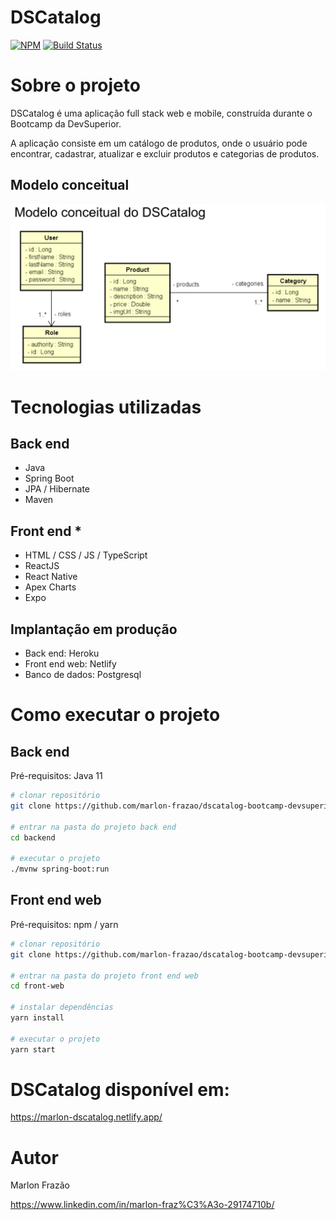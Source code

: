 # DSCatalog
[![NPM](https://img.shields.io/npm/l/react)](https://github.com/marlon-frazao/dscatalog-bootcamp-devsuperior/blob/main/LICENSE) 
[![Build Status](https://travis-ci.com/marlon-frazao/dscatalog-bootcamp-devsuperior.svg?branch=main)](https://travis-ci.com/marlon-frazao/dscatalog-bootcamp-devsuperior)

# Sobre o projeto

DSCatalog é uma aplicação full stack web e mobile, construída durante o Bootcamp da DevSuperior. 

A aplicação consiste em um catálogo de produtos, onde o usuário pode encontrar, cadastrar, atualizar e excluir produtos e categorias de produtos.

## Modelo conceitual
![Modelo Conceitual](https://github.com/marlon-frazao/dscatalog-bootcamp-devsuperior/blob/main/assets/modelo-conceitual.PNG)

# Tecnologias utilizadas
## Back end
- Java
- Spring Boot
- JPA / Hibernate
- Maven
## Front end *
- HTML / CSS / JS / TypeScript
- ReactJS
- React Native
- Apex Charts
- Expo


## Implantação em produção
- Back end: Heroku
- Front end web: Netlify 
- Banco de dados: Postgresql

# Como executar o projeto

## Back end
Pré-requisitos: Java 11

```bash
# clonar repositório
git clone https://github.com/marlon-frazao/dscatalog-bootcamp-devsuperior.git

# entrar na pasta do projeto back end
cd backend

# executar o projeto
./mvnw spring-boot:run
```

## Front end web 
Pré-requisitos: npm / yarn

```bash
# clonar repositório
git clone https://github.com/marlon-frazao/dscatalog-bootcamp-devsuperior.git

# entrar na pasta do projeto front end web
cd front-web

# instalar dependências
yarn install

# executar o projeto
yarn start
```
# DSCatalog disponível em:

https://marlon-dscatalog.netlify.app/

# Autor

Marlon Frazão

https://www.linkedin.com/in/marlon-fraz%C3%A3o-29174710b/
